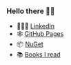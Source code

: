 ### Hello there 👋🏻
- 👨🏻‍💻 [LinkedIn](https://www.linkedin.com/in/stefanoanelli/)
- 🕸️ [GitHub Pages](https://sanelli.github.io)
- 📦 [NuGet](https://www.nuget.org/profiles/sanelli)
- 📚 [Books I read](https://github.com/sanelli/reading-list/blob/main/README.md)
